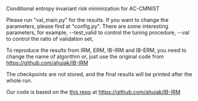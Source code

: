 Conditional entropy invariant risk minimization for AC-CMNIST

Please run "val_main.py" for the results. If you want to change the parameters, please find at "config.py". There are some interesting parameters, for example, --test_valid to control the tuning procedure, --val to control the ratio of validation set, 

To reproduce the results from IRM, ERM, IB-IRM and IB-ERM, you need to change the name of algorithm or, just use the original code from https://github.com/ahujak/IB-IRM 

The checkpoints are not stored, and the final results will be printed after the whole run. 

Our code is based on the [this repo](https://github.com/ahujak/IB-IRM) at https://github.com/ahujak/IB-IRM
